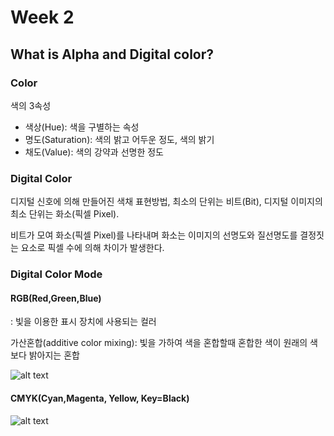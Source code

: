 # Week 2 
## What is Alpha and Digital color?

### Color
색의 3속성
- 색상(Hue): 색을 구별하는 속성
- 명도(Saturation): 색의 밝고 어두운 정도, 색의 밝기
- 채도(Value): 색의 강약과 선명한 정도

### Digital Color
디지털 신호에 의해 만들어진 색채 표현방법, 최소의 단위는 비트(Bit), 디지털 이미지의 최소 단위는 화소(픽셀 Pixel).

비트가 모여 화소(픽셀 Pixel)를 나타내며 화소는 이미지의 선명도와 질선명도를 결정짓는 요소로 픽셀 수에 의해 차이가 발생한다.

### Digital Color Mode

#### RGB(Red,Green,Blue)

: 빛을 이용한 표시 장치에 사용되는 컬러

가산혼합(additive color mixing): 빛을 가하여 색을 혼합할때 혼합한 색이 원래의 색보다 밝아지는 혼합

![alt text](https://upload.wikimedia.org/wikipedia/commons/7/7b/AdditiveColorMixingII.png)

#### CMYK(Cyan,Magenta, Yellow, Key=Black)

![alt text](https://upload.wikimedia.org/wikipedia/commons/2/24/SubtractiveColorMixingII.png)
